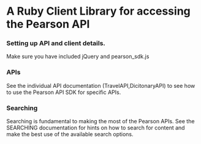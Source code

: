 A Ruby Client Library for accessing the Pearson API
====================================================

### Setting up API and client details.
Make sure you have included jQuery and pearson_sdk.js

### APIs
See the individual API documentation (TravelAPI,DicitonaryAPI) to see how to use the Pearson API SDK for specific APIs.

### Searching
Searching is fundamental to making the most of the Pearson APIs. See the SEARCHING documentation for hints on how to search for content and make the best use of the available search options.






